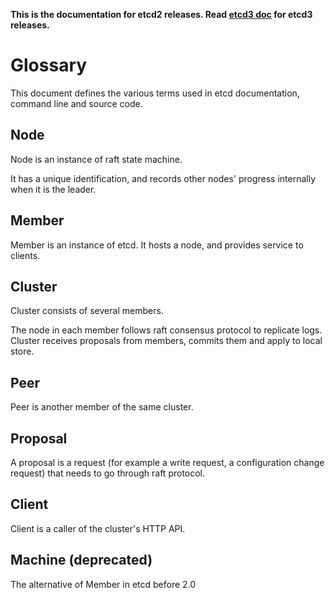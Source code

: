 **This is the documentation for etcd2 releases. Read [etcd3 doc][v3-docs] for etcd3 releases.**

[v3-docs]: ../docs.md#documentation


# Glossary

This document defines the various terms used in etcd documentation, command line and source code.

## Node

Node is an instance of raft state machine.

It has a unique identification, and records other nodes' progress internally when it is the leader.

## Member

Member is an instance of etcd. It hosts a node, and provides service to clients.

## Cluster

Cluster consists of several members.

The node in each member follows raft consensus protocol to replicate logs. Cluster receives proposals from members, commits them and apply to local store.

## Peer

Peer is another member of the same cluster.

## Proposal

A proposal is a request (for example a write request, a configuration change request) that needs to go through raft protocol.

## Client

Client is a caller of the cluster's HTTP API.

## Machine (deprecated)

The alternative of Member in etcd before 2.0
